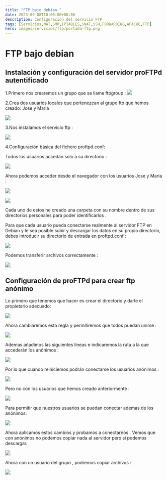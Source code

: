 ```yaml
---
title: "FTP bajo debian "
date: 2023-09-08T10:00:00+00:00
description: Configuración del servicio FTP 
tags: [Servicios,NAT,SMR,IPTABLES,SNAT,SSH,FORWARDING,APACHE,FTP]
hero: images/servicios/ftp/portada-ftp.png
---
```

# FTP bajo debian
##  Instalación y configuración del servidor proFTPd autentificado
1.Primero nos crearemos un grupo que se llame ftpgroup :
![](../img/Aspose.Words.5fca9cc1-3c81-4853-a5ed-a70b0122341b.160.png)

2.Crea dos usuarios locales que pertenezcan al grupo ftp que hemos creado: Jose y Maria

![](../img/Aspose.Words.5fca9cc1-3c81-4853-a5ed-a70b0122341b.161.png)

3.Nos instalamos el servicio ftp :

![](../img/Aspose.Words.5fca9cc1-3c81-4853-a5ed-a70b0122341b.162.png)

4.Configuración básica del fichero proftpd.conf:

Todos los usuarios accedan  solo a su directorio :

![](../img/Aspose.Words.5fca9cc1-3c81-4853-a5ed-a70b0122341b.163.png)

Ahora podemos acceder desde el navegador con los usuarios Jose y Maria  :

![](../img/Aspose.Words.5fca9cc1-3c81-4853-a5ed-a70b0122341b.164.png)

![](../img/Aspose.Words.5fca9cc1-3c81-4853-a5ed-a70b0122341b.165.png)

Cada uno de estos he creado una carpeta con su nombre dentro de sus directorios personales para poder identificarlos .

Para que cada usuario pueda conectarse realmente al servidor FTP en Debian y le sea posible subir y descargar los datos en su propio directorio, debes introducir su directorio de entrada en proftpd.conf :

![](../img/Aspose.Words.5fca9cc1-3c81-4853-a5ed-a70b0122341b.166.png)

Podemos transferir archivos correctamente :

![](../img/Aspose.Words.5fca9cc1-3c81-4853-a5ed-a70b0122341b.167.png)

## Configuración de proFTPd para crear ftp anónimo

Lo primero que tenemos que hacer es crear el directorio y darle el propietario adecuado:

![](../img/Aspose.Words.5fca9cc1-3c81-4853-a5ed-a70b0122341b.168.png)

Ahora cambiaremos esta regla y permitiremos que todos puedan unirse :

![](../img/Aspose.Words.5fca9cc1-3c81-4853-a5ed-a70b0122341b.169.png)

Ademas añadimos  las siguientes lineas e indicaremos la ruta a la que accederán los anónimos :

![](../img/Aspose.Words.5fca9cc1-3c81-4853-a5ed-a70b0122341b.170.png)

Por lo que cuando reiniciemos podrán conectarse los usuarios anónimos :

![](../img/Aspose.Words.5fca9cc1-3c81-4853-a5ed-a70b0122341b.171.png)

Pero no con los usuarios que hemos creado anteriormente :

![](../img/Aspose.Words.5fca9cc1-3c81-4853-a5ed-a70b0122341b.172.png)

Para permitir que nuestros usuarios se puedan conectar  ademas de los anónimos:

![](../img/Aspose.Words.5fca9cc1-3c81-4853-a5ed-a70b0122341b.173.png)

Ahora aplicamos estos cambios y probamos a conectarnos . Vemos que con anónimos no podemos copiar nada al servidor pero si podemos descargar.

![](../img/Aspose.Words.5fca9cc1-3c81-4853-a5ed-a70b0122341b.174.png)

Ahora con un usuario del grupo , podremos copiar archivos  :

![](../img/Aspose.Words.5fca9cc1-3c81-4853-a5ed-a70b0122341b.175.png)